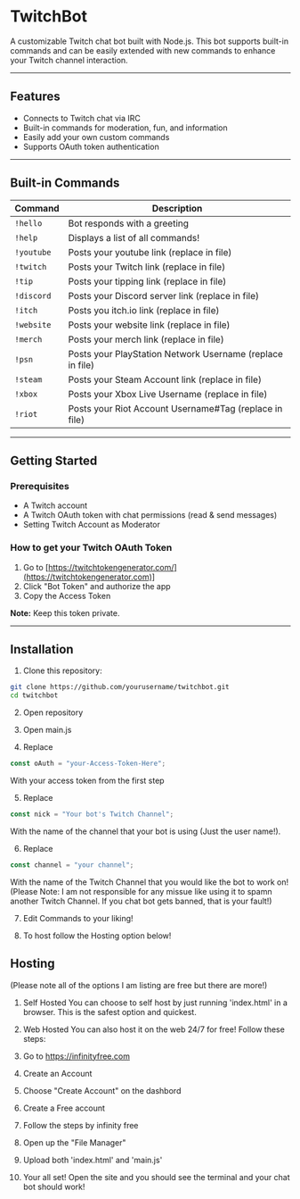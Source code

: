 # TwitchBot

A customizable Twitch chat bot built with Node.js. This bot supports built-in commands and can be easily extended with new commands to enhance your Twitch channel interaction.

---

## Features

- Connects to Twitch chat via IRC
- Built-in commands for moderation, fun, and information
- Easily add your own custom commands
- Supports OAuth token authentication

---

## Built-in Commands

| Command     | Description                          |
|-------------|------------------------------------|
| `!hello`    | Bot responds with a greeting              |
| `!help`     | Displays a list of all commands!          |
| `!youtube`  | Posts your youtube link (replace in file) |
| `!twitch`   | Posts your Twitch link (replace in file)  |
| `!tip`      | Posts your tipping link (replace in file) |
| `!discord`  | Posts your Discord server link (replace in file) |
| `!itch`     | Posts you itch.io link (replace in file) |
| `!website`  | Posts your website link (replace in file) |
| `!merch`    | Posts your merch link (replace in file) |
| `!psn`      | Posts your PlayStation Network Username (replace in file) |
| `!steam`    | Posts your Steam Account link (replace in file) |
| `!xbox`     | Posts your Xbox Live Username (replace in file) |
| `!riot`     | Posts your Riot Account Username#Tag (replace in file) |


---

## Getting Started

### Prerequisites

- A Twitch account
- A Twitch OAuth token with chat permissions (read & send messages)
- Setting Twitch Account as Moderator

### How to get your Twitch OAuth Token

1. Go to [https://twitchtokengenerator.com/](https://twitchtokengenerator.com)]
2. Click "Bot Token" and authorize the app
3. Copy the Access Token

**Note:** Keep this token private.

---

## Installation

1. Clone this repository:

```bash
git clone https://github.com/yourusername/twitchbot.git
cd twitchbot
```
2. Open repository

3. Open main.js 

4. Replace
```JavaScript
const oAuth = "your-Access-Token-Here";
```
With your access token from the first step

5. Replace
```JavaScript
const nick = "Your bot's Twitch Channel";
```
With the name of the channel that your bot is using (Just the user name!).

6. Replace
```JavaScript
const channel = "your channel";
```
With the name of the Twitch Channel that you would like the bot to work on! (Please Note: I am not responsible for any missue like using it to spamn another Twitch Channel. If you chat bot gets banned, that is your fault!)

7. Edit Commands to your liking!

8. To host follow the Hosting option below!

## Hosting
(Please note all of the options I am listing are free but there are more!)

1. Self Hosted
You can choose to self host by just running 'index.html' in a browser. This is the safest option and quickest.

2. Web Hosted
You can also host it on the web 24/7 for free! Follow these steps:
  1. Go to https://infinityfree.com
  2. Create an Account
  3. Choose "Create Account" on the dashbord
  4. Create a Free account
  5. Follow the steps by infinity free
  6. Open up the "File Manager"
  7. Upload both 'index.html' and 'main.js'
  8. Your all set! Open the site and you should see the terminal and your chat bot should work!
